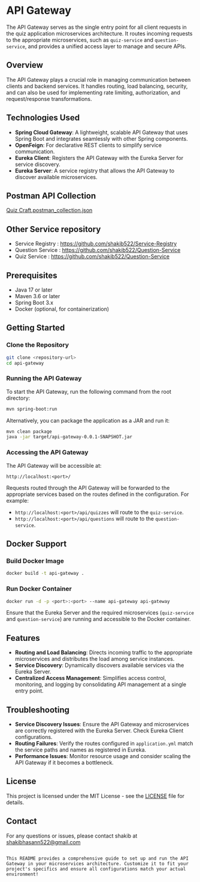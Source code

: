 # API Gateway

The API Gateway serves as the single entry point for all client requests in the quiz application microservices architecture. It routes incoming requests to the appropriate microservices, such as `quiz-service` and `question-service`, and provides a unified access layer to manage and secure APIs.

## Overview

The API Gateway plays a crucial role in managing communication between clients and backend services. It handles routing, load balancing, security, and can also be used for implementing rate limiting, authorization, and request/response transformations.

## Technologies Used

- **Spring Cloud Gateway**: A lightweight, scalable API Gateway that uses Spring Boot and integrates seamlessly with other Spring components.
- **OpenFeign**: For declarative REST clients to simplify service communication.
- **Eureka Client**: Registers the API Gateway with the Eureka Server for service discovery.
- **Eureka Server**: A service registry that allows the API Gateway to discover available microservices.

 ## Postman API Collection
 
[Quiz Craft.postman_collection.json](https://github.com/user-attachments/files/16823586/Quiz.Craft.postman_collection.json)

## Other Service repository
- Service Registry : https://github.com/shakib522/Service-Registry
- Question Service : https://github.com/shakib522/Question-Service
- Quiz Service : https://github.com/shakib522/Question-Service
## Prerequisites

- Java 17 or later
- Maven 3.6 or later
- Spring Boot 3.x
- Docker (optional, for containerization)

## Getting Started

### Clone the Repository

```bash
git clone <repository-url>
cd api-gateway
```


### Running the API Gateway

To start the API Gateway, run the following command from the root directory:

```bash
mvn spring-boot:run
```

Alternatively, you can package the application as a JAR and run it:

```bash
mvn clean package
java -jar target/api-gateway-0.0.1-SNAPSHOT.jar
```

### Accessing the API Gateway

The API Gateway will be accessible at:

```
http://localhost:<port>/
```

Requests routed through the API Gateway will be forwarded to the appropriate services based on the routes defined in the configuration. For example:

- `http://localhost:<port>/api/quizzes` will route to the `quiz-service`.
- `http://localhost:<port>/api/questions` will route to the `question-service`.

## Docker Support

### Build Docker Image

```bash
docker build -t api-gateway .
```

### Run Docker Container

```bash
docker run -d -p <port>:<port> --name api-gateway api-gateway
```

Ensure that the Eureka Server and the required microservices (`quiz-service` and `question-service`) are running and accessible to the Docker container.

## Features

- **Routing and Load Balancing**: Directs incoming traffic to the appropriate microservices and distributes the load among service instances.
- **Service Discovery**: Dynamically discovers available services via the Eureka Server.
- **Centralized Access Management**: Simplifies access control, monitoring, and logging by consolidating API management at a single entry point.

## Troubleshooting

- **Service Discovery Issues**: Ensure the API Gateway and microservices are correctly registered with the Eureka Server. Check Eureka Client configurations.
- **Routing Failures**: Verify the routes configured in `application.yml` match the service paths and names as registered in Eureka.
- **Performance Issues**: Monitor resource usage and consider scaling the API Gateway if it becomes a bottleneck.

## License

This project is licensed under the MIT License - see the [LICENSE](LICENSE) file for details.

## Contact

For any questions or issues, please contact shakib at shakibhasann522@gmail.com
```

This README provides a comprehensive guide to set up and run the API Gateway in your microservices architecture. Customize it to fit your project's specifics and ensure all configurations match your actual environment!
